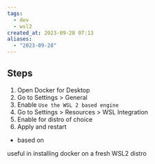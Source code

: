 ```yaml
---
tags:
  - dev
  - wsl2
created_at: 2023-09-28 07:13
aliases:
  - "2023-09-28"
---
```

## Steps
1. Open Docker for Desktop
2. Go to Settings > General
3. Enable `Use the WSL 2 based engine`
4. Go to Settings > Resources > WSL Integration
5. Enable for distro of choice
6. Apply and restart

- based on [](https://docs.docker.com/desktop/wsl/#turn-on-docker-desktop-wsl-2)

useful in installing docker on a fresh WSL2 distro